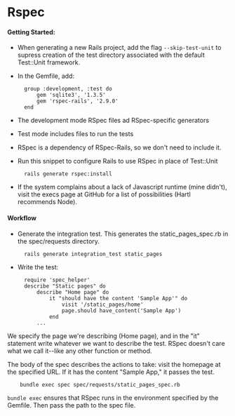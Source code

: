 # Rspec

#### Getting Started:
* When generating a new Rails project, add the flag ``--skip-test-unit`` to supress creation of the test directory associated with the default Test::Unit framework.
* In the Gemfile, add:

		group :development, :test do
			gem 'sqlite3', '1.3.5'
			gem 'rspec-rails', '2.9.0'
		end
		
* The development mode RSpec files ad RSpec-specific generators
* Test mode includes files to run the tests
* RSpec is a dependency of RSpec-Rails, so we don't need to include it.
* Run this snippet to configure Rails to use RSpec in place of Test::Unit
		
		rails generate rspec:install
		
* If the system complains about a lack of Javascript runtime (mine didn't), visit the execs page at GitHub for a list of possibilities (Hartl recommends Node).

#### Workflow

* Generate the integration test. This generates the static_pages_spec.rb in the spec/requests directory.

		rails generate integration_test static_pages
		
* Write the test:

		require 'spec_helper'
		describe "Static pages" do
			describe "Home page" do
				it "should have the content 'Sample App'" do
					visit '/static_pages/home'
					page.should have_content('Sample App')
				end
			...

We specify the page we're describing (Home page), and in the "it" statement write whatever we want to describe the test. RSpec doesn't care what we call it--like any other function or method. 

The body of the spec describes the actions to take: visit the homepage at the specified URL. If it has the content "Sample App," it passes the test.

		bundle exec spec spec/requests/static_pages_spec.rb
		
``bundle exec`` ensures that RSpec runs in the environment specified by the Gemfile. Then pass the path to the spec file. 


		